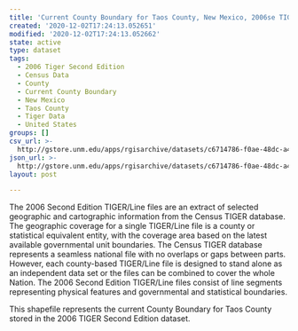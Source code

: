 ```yaml
---
title: 'Current County Boundary for Taos County, New Mexico, 2006se TIGER'
created: '2020-12-02T17:24:13.052651'
modified: '2020-12-02T17:24:13.052662'
state: active
type: dataset
tags:
  - 2006 Tiger Second Edition
  - Census Data
  - County
  - Current County Boundary
  - New Mexico
  - Taos County
  - Tiger Data
  - United States
groups: []
csv_url: >-
  http://gstore.unm.edu/apps/rgisarchive/datasets/c6714786-f0ae-48dc-a421-b239c364441b/tgr2006se_taos_ctycu.derived.csv
json_url: >-
  http://gstore.unm.edu/apps/rgisarchive/datasets/c6714786-f0ae-48dc-a421-b239c364441b/tgr2006se_taos_ctycu.derived.json
layout: post

---
```

The 2006 Second Edition TIGER/Line files are an extract of selected geographic and cartographic information from the Census TIGER database.  The geographic coverage for a single TIGER/Line file is a county or statistical equivalent entity, with the coverage area based on the latest available governmental unit boundaries. The Census TIGER database represents a seamless national file with no overlaps or gaps between parts.  However, each county-based TIGER/Line file is designed to stand alone as an independent data set or the files can be combined to cover the whole Nation.  The 2006 Second Edition  TIGER/Line files consist of line segments representing physical features and governmental and statistical boundaries.  

This shapefile represents the current County Boundary for Taos County stored in the 2006 TIGER Second Edition dataset.
